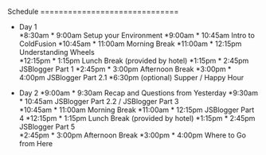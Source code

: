 Schedule ==============================

* Day 1  
*8:30am * 9:00am Setup your Environment
*9:00am * 10:45am Intro to ColdFusion 
*10:45am * 11:00am Morning Break
*11:00am * 12:15pm Understanding Wheels  
*12:15pm * 1:15pm Lunch Break (provided by hotel)
*1:15pm * 2:45pm JSBlogger Part 1 
*2:45pm * 3:00pm Afternoon Break
*3:00pm * 4:00pm JSBlogger Part 2.1 
*6:30pm (optional) Supper / Happy Hour

* Day 2
*9:00am * 9:30am Recap and Questions from Yesterday
*9:30am * 10:45am JSBlogger Part 2.2 / JSBlogger Part 3  
*10:45am * 11:00am Morning Break
*11:00am * 12:15pm JSBlogger Part 4
*12:15pm * 1:15pm Lunch Break (provided by hotel)
*1:15pm * 2:45pm JSBlogger Part 5  
*2:45pm * 3:00pm Afternoon Break
*3:00pm * 4:00pm Where to Go from Here